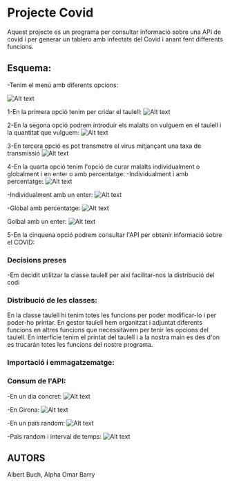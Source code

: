 # Projecte Covid

Aquest projecte es un programa per consultar informació sobre una API de covid i per generar un tablero amb infectats del Covid i anant fent differents funcions.

## Esquema:

-Tenim el menú amb diferents opcions:

![Alt text](https://github.com/alphabarry99/projectecovid1/blob/master/src/UF3/images/menu.jpeg)

1-En la primera opció tenim per cridar el taulell:
      ![Alt text](https://github.com/alphabarry99/projectecovid1/blob/master/src/UF3/images/carregartaulell.jpeg) 
      
2-En la segona opció podrem introduir els malalts on vulguem en 
            el taulell i la quantitat que vulguem:
![Alt text](https://github.com/alphabarry99/projectecovid1/blob/master/src/UF3/images/introduirmalalts.jpeg)

3-En tercera opció es pot transmetre el virus mitjançant una taxa de transmissió
![Alt text](https://github.com/alphabarry99/projectecovid1/blob/master/src/UF3/images/transmitirvirus.jpeg)

4-En la quarta opció tenim l'opció de curar malalts individualment o globalment i en enter o amb percentatge:
 -Individualment i amb percentatge:
![Alt text](https://github.com/alphabarry99/projectecovid1/blob/master/src/UF3/images/curarmalaltspercen.jpeg)

 -Individualment amb un enter:
![Alt text](https://github.com/alphabarry99/projectecovid1/blob/master/src/UF3/images/curarmalaltsenter.jpeg)

 -Global amb percentatge:
 ![Alt text](https://github.com/alphabarry99/projectecovid1/blob/master/src/UF3/images/curarglobalpercen.jpeg)

 Golbal amb un enter:
 ![Alt text](https://github.com/alphabarry99/projectecovid1/blob/master/src/UF3/images/curarglobalenter.jpeg)

5-En la cinquena opció podrem consultar l'API per obtenir informació sobre el COVID:


### Decisions preses
-Em decidit utilitzar la classe taulell per així facilitar-nos la distribució del codi

### Distribució de les classes:
En la classe taulell hi tenim totes les funcions per poder modificar-lo i per poder-ho printar.
En gestor taulell hem organitzat i adjuntat diferents funcions en altres funcions que necessitàvem per tenir les opcions del taulell.
En interfície tenim el printat del taulell i a la nostra main es des d'on es trucarán totes les funcions del nostre programa.

### Importació i emmagatzematge:

### Consum de l'API:
 -En un dia concret:
 ![Alt text](https://github.com/alphabarry99/projectecovid1/blob/master/src/UF3/images/consultaapi1.jpeg)

 -En Girona:
 ![Alt text](https://github.com/alphabarry99/projectecovid1/blob/master/src/UF3/images/girona.jpeg)

 -En un païs random:
 ![Alt text](https://github.com/alphabarry99/projectecovid1/blob/master/src/UF3/images/paisrandom.jpeg)

 -Païs random i interval de temps:
 ![Alt text](https://github.com/alphabarry99/projectecovid1/blob/master/src/UF3/images/interval.jpeg)


## AUTORS
Albert Buch, Alpha Omar Barry
